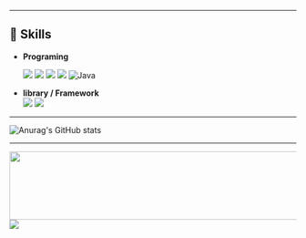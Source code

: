 <!--
**yeolsss/yeolsss** is a ✨ _special_ ✨ repository because its `README.md` (this file) appears on your GitHub profile.

Here are some ideas to get you started:

- 🔭 I’m currently working on ...
- 🌱 I’m currently learning ...
- 👯 I’m looking to collaborate on ...
- 🤔 I’m looking for help with ...
- 💬 Ask me about ...
- 📫 How to reach me: ...
- 😄 Pronouns: ...
- ⚡ Fun fact: ...
-->

---

## 📕 Skills
- **Programing**

  <img src="https://img.shields.io/badge/javascript-F7DF1E?style=for-the-badge&logo=javascript&logoColor=white"> <img src="https://img.shields.io/badge/typescript-3178C6?style=for-the-badge&logo=typescript&logoColor=white"> <img src="https://img.shields.io/badge/html5-E34F26?style=for-the-badge&logo=html5&logoColor=white"> <img src="https://img.shields.io/badge/css3-1572B6?style=for-the-badge&logo=css3&logoColor=white"> <img src="https://camo.githubusercontent.com/d4f4dbffb8bac36f201e5ed4d1ac9f5279f6e261c2d7eaf5e7c68255c5b18dfa/68747470733a2f2f696d672e736869656c64732e696f2f62616467652f4a6176612d4646463f7374796c653d666f722d7468652d6261646765266c6f676f3d6a617661" alt="Java" data-canonical-src="https://img.shields.io/badge/Java-FFF?style=for-the-badge&amp;logo=java" style="max-width: 100%;">
- **library / Framework**       
  <img src="https://img.shields.io/badge/react-61DAFB?style=for-the-badge&logo=react&logoColor=white">
  <img src="https://img.shields.io/badge/next.js-000000?style=for-the-badge&logo=next.js&logoColor=white">

--- 

![Anurag's GitHub stats](https://github-readme-stats.vercel.app/api?username=yeolsss&show_icons=true&theme=radical)

---

<a href="https://github.com/devxb/gitanimals">
  <img src="https://render.gitanimals.org/lines/yeolsss?pet-id=1161" style="max-width: 100%" width="1000" height="120"/>
</a>
<a href="https://github.com/devxb/gitanimals">
  <img src="https://render.gitanimals.org/farms/yeolsss" style="max-width: 100%"/>
</a>
